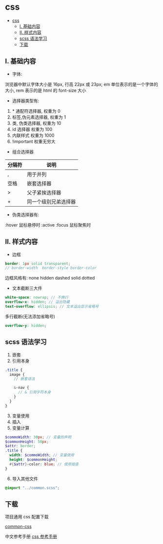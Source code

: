 # css

- [css](#css)
  - [I. 基础内容](#i-基础内容)
  - [II. 样式内容](#ii-样式内容)
  - [scss 语法学习](#scss-语法学习)
  - [下载](#下载)

## I. 基础内容

- 字体:

浏览器中默认字体大小是 16px, 行高 22px 或 23px;
em 单位表示的是一个字体的大小, rem 表示的是 html 的 font-size 大小

- 选择器类型有:

1. \* 通配符选择器, 权重为 0
2. 标签,伪元素选择器, 权重为 1
3. 类, 伪类选择器, 权重为 10
4. id 选择器 权重为 100
5. 内联样式 权重为 1000
6. !important 权重无穷大

- 组合选择器

| 分隔符 | 说明                 |
| ------ | -------------------- |
| ,      | 用于并列             |
| 空格   | 嵌套选择器           |
| \>     | 父子紧挨选择器       |
| \+     | 同一个级别兄弟选择器 |

- 伪类选择器有:

:hover 鼠标悬停时
:active
:focus 鼠标聚焦时

## II. 样式内容

- 边框

```scss
border: 1px solid transparent;
// border-width  border-style border-color
```

边框风格有: none hidden dashed solid dotted

- 文本截断三大件

```scss
white-space: nowrap; // 不换行
overflow-x: hidden; // 溢出隐藏
text-overflow: ellipsis; // 文本溢出显示省略号
```

多行截断(无法添加省略号)

```scss
overflow-y: hidden;
```

## scss 语法学习

1. 嵌套
2. 引用本身

```scss
.title {
  image {
    // 嵌套语法

    &-nav {
      // & 引用字符本身
    }
  }
}
```

3. 变量使用
4. 插入
5. 变量计算

```scss
$commoWidth: 30px; // 变量的声明
$commonHeight: 50px;
$attr: border;
.title {
  width: $commoWidth; // 变量使用
  height: $commonHeight;
  #{$attr}-color: blue; // 使用插值
}
```

6. 导入其他文件

```scss
@import "../common.scss";
```

## 下载

项目通用 css 配置下载

[common-css](./common.css)

中文参考手册
[css 参考手册](./css.chm)
